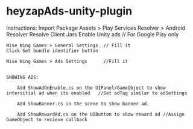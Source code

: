 # heyzapAds-unity-plugin

Instructions:
	Import Package
	Assets > Play Services Resolver > Android Resolver  Resolve Client Jars
	Enable Unity ads   // For Google Play only
	
	Wise Wing Games > General Settings  // Fill it
	Click Set bundle identifier button
	
	Wise Wing Games > Ads Settings      //Fill it
	
	
	SHOWING ADS:
	
		Add ShowAdOnEnable.cs on the UIPanel/GameObject to show intersitial ad when its enabled   //Set adTag similar to adSettings 
	
		Add ShowBanner.cs in the scene to show banner ad.
	
		Add ShowRewardAd.cs on the UIButton to show reward ad //Assign GameObject to recieve callback 